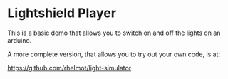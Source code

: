 Lightshield Player
==================

This is a basic demo that allows you to switch on and off the lights on an arduino.

A more complete version, that allows you to try out your own code, is at:

https://github.com/rhelmot/light-simulator
